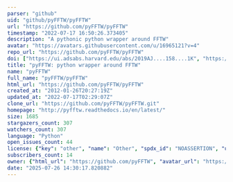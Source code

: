 ```yaml
---
parser: "github"
uid: "github/pyFFTW/pyFFTW"
url: "https://github.com/pyFFTW/pyFFTW"
timestamp: "2022-07-17 16:50:26.373405"
description: "A pythonic python wrapper around FFTW"
avatar: "https://avatars.githubusercontent.com/u/16965121?v=4"
repo_url: "https://github.com/pyFFTW/pyFFTW"
doi: ["https://ui.adsabs.harvard.edu/abs/2019AJ....158....1K", "https://ui.adsabs.harvard.edu/abs/2021ascl.soft09009G/abstract"]
title: "pyFFTW: python wrapper around FFTW"
name: "pyFFTW"
full_name: "pyFFTW/pyFFTW"
html_url: "https://github.com/pyFFTW/pyFFTW"
created_at: "2012-01-26T20:27:19Z"
updated_at: "2022-07-17T02:29:07Z"
clone_url: "https://github.com/pyFFTW/pyFFTW.git"
homepage: "http://pyfftw.readthedocs.io/en/latest/"
size: 1685
stargazers_count: 307
watchers_count: 307
language: "Python"
open_issues_count: 44
license: {"key": "other", "name": "Other", "spdx_id": "NOASSERTION", "url": null, "node_id": "MDc6TGljZW5zZTA="}
subscribers_count: 14
owner: {"html_url": "https://github.com/pyFFTW", "avatar_url": "https://avatars.githubusercontent.com/u/16965121?v=4", "login": "pyFFTW", "type": "Organization"}
date: "2025-07-26 14:30:17.820882"
---
```

